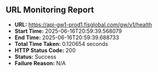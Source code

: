 ## URL Monitoring Report

- **URL:** https://api-gw1-prod1.fisglobal.com/gw/v1/health
- **Start Time:** 2025-06-16T20:59:39.568079
- **End Time:** 2025-06-16T20:59:39.688733
- **Total Time Taken:** 0.120654 seconds
- **HTTP Status Code:** 200
- **Status:** Success
- **Failure Reason:** N/A
